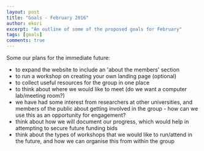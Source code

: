 ```yaml
---
layout: post
title: "Goals - February 2016"
author: ekori
excerpt: "An outline of some of the proposed goals for February"
tags: [goals]
comments: true
---
```


Some our plans for the immediate future:

* to expand the website to include an 'about the members' section
* to run a workshop on creating your own landing page (optional)
* to collect useful resources for the group in one place
* to think about where we would like to meet (do we want a computer lab/meeting room?)
* we have had some interest from researchers at other universities, and members of the public about getting involved in the group - how can we use this as an opportunity for engagement?
* think about how we will document our progress, which would help in attempting to secure future funding bids
* think about the types of workshops that we would like to run/attend in the future, and how we can organise this from within the group

